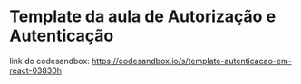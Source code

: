 # Template da aula de Autorização e Autenticação

link do codesandbox: https://codesandbox.io/s/template-autenticacao-em-react-03830h
